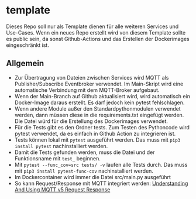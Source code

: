 # template 

Dieses Repo soll nur als Template dienen für alle weiteren Services und Use-Cases. Wenn ein neues Repo erstellt wird von diesem Template sollte es public sein, da sonst Github-Actions und das Erstellen der Dockerimages eingeschränkt ist.

## Allgemein
- Zur Übertragung von Dateien zwischen Services wird MQTT als Publisher/Subscribe Eventbroker verwendet. Im Main-Skript wird eine automatische Verbindung mit dem MQTT-Broker aufgebaut.
- Wenn der Main-Branch auf Github aktualisiert wird, wird automatisch ein Docker-Image daraus erstellt. Es darf jedoch kein pytest fehlschlagen.
- Wenn andere Module außer den Standardpythonmodulen verwendet werden, dann müssen diese in die requirements.txt eingefügt werden. Die Datei würd für die Erstellung des Dockerimages verwendet.
- Für die Tests gibt es den Ordner tests. Zum Testen des Pythoncode wird pytest verwendet, da es einfach in Github Action zu integrieren ist.
- Tests können lokal mit `pytest` ausgeführt werden. Das muss mit `pip3 install pytest` nachinstalliert werden.
- Damit die Tests gefunden werden, muss die Datei und der Funktionsname mit `test_` beginnen.
- Mit `pytest --func_cov=src tests/ -v` laufen alle Tests durch. Das muss mit `pip3 install pytest-func-cov` nachinstalliert werden.
- Im Dockercontainer wird immer die Datei src/main.py ausgeführt
- So kann Request/Response mit MQTT integriert werden: [Understanding And Using MQTT v5 Request Response](http://www.steves-internet-guide.com/mqttv5-request-response/)